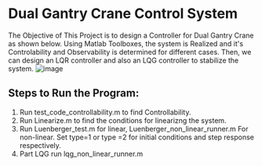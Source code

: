 # Dual Gantry Crane Control System

The Objective of This Project is to design a Controller for Dual Gantry Crane as shown below. Using Matlab Toolboxes, the system is Realized and it's Controlability and Observability  is determined for different cases. Then, we can design an LQR controller and also an LQG controller to stabilize the system.
![image](https://user-images.githubusercontent.com/55366328/78936527-bc2fbd00-7a7c-11ea-89c1-c174192d5f15.png)

## Steps to Run the Program:
1. Run test_code_controllability.m to find Controllability.
2. Run Linearize.m to find the conditions for linearizng the system.
3. Run Luenberger_test.m for linear, Luenberger_non_linear_runner.m 
   For non-linear. 
   Set type=1 or type =2 for initial conditions and step response respectively.
4. Part LQG run lqg_non_linear_runner.m
